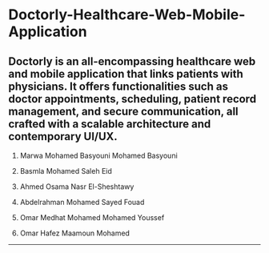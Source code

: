# Doctorly-Healthcare-Web-Mobile-Application
Doctorly is an all-encompassing healthcare web and mobile application that links patients with physicians. It offers functionalities such as doctor appointments, scheduling, patient record management, and secure communication, all crafted with a scalable architecture and contemporary UI/UX.
---
1) Marwa Mohamed Basyouni Mohamed Basyouni

2) Basmla Mohamed Saleh Eid

3) Ahmed Osama Nasr El-Sheshtawy

4) Abdelrahman Mohamed Sayed Fouad

5) Omar Medhat Mohamed Mohamed Youssef

6) Omar Hafez Maamoun Mohamed
***
